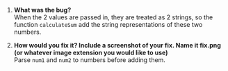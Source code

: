 1. **What was the bug?**  
   When the 2 values are passed in, they are treated as 2 strings, so the function `calculateSum` add the string representations of these two numbers.

2. **How would you fix it? Include a screenshot of your fix. Name it fix.png (or whatever image extension you would like to use)**  
   Parse `num1` and `num2` to numbers before adding them.  
   